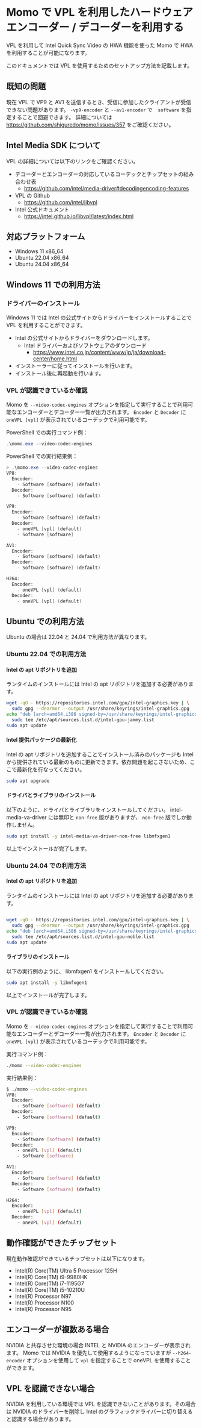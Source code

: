 # Momo で VPL を利用したハードウェアエンコーダー / デコーダーを利用する

VPL を利用して Intel Quick Sync Video の HWA 機能を使った Momo で HWA を利用することが可能になります。

このドキュメントでは VPL を使用するためのセットアップ方法を記載します。

## 既知の問題

現在 VPL で VP9 と AV1 を送信するとき、受信に参加したクライアントが受信できない問題があります。
`-vp9-encoder` と `--av1-encoder` で　`software` を指定することで回避できます。
詳細については https://github.com/shiguredo/momo/issues/357 をご確認ください。

## Intel Media SDK について

VPL の詳細については以下のリンクをご確認ください。

- デコーダーとエンコーダーの対応しているコーデックとチップセットの組み合わせ表
  - <https://github.com/intel/media-driver#decodingencoding-features>
- VPL の Github
  - <https://github.com/intel/libvpl>
- Intel 公式ドキュメント
  - <https://intel.github.io/libvpl/latest/index.html>

## 対応プラットフォーム

- Windows 11 x86_64
- Ubuntu 22.04 x86_64
- Ubuntu 24.04 x86_64

## Windows 11 での利用方法

### ドライバーのインストール

Windows 11 では Intel の公式サイトからドライバーをインストールすることで VPL を利用することができます。

- Intel の公式サイトからドライバーをダウンロードします。
  - Intel ドライバーおよびソフトウェアのダウンロード
    - <https://www.intel.co.jp/content/www/jp/ja/download-center/home.html>
- インストーラーに従ってインストールを行います。
- インストール後に再起動を行います。

### VPL が認識できているか確認

Momo を `--video-codec-engines` オプションを指定して実行することで利用可能なエンコーダーとデコーダー一覧が出力されます。 `Encoder` と `Decoder` に `oneVPL [vpl]` が表示されているコーデックで利用可能です。

PowerShell での実行コマンド例：

```powershell
.\momo.exe --video-codec-engines
```

PowerShell での実行結果例：

```powershell
> .\momo.exe --video-codec-engines
VP8:
  Encoder:
    - Software [software] (default)
  Decoder:
    - Software [software] (default)

VP9:
  Encoder:
    - Software [software] (default)
  Decoder:
    - oneVPL [vpl] (default)
    - Software [software]

AV1:
  Encoder:
    - Software [software] (default)
  Decoder:
    - Software [software] (default)

H264:
  Encoder:
    - oneVPL [vpl] (default)
  Decoder:
    - oneVPL [vpl] (default)
```

## Ubuntu での利用方法

Ubuntu の場合は 22.04 と 24.04 で利用方法が異なります。

### Ubuntu 22.04 での利用方法

#### Intel の apt リポジトリを追加

ランタイムのインストールには Intel の apt リポジトリを追加する必要があります。

```bash
wget -qO - https://repositories.intel.com/gpu/intel-graphics.key | \
  sudo gpg --dearmor --output /usr/share/keyrings/intel-graphics.gpg
echo "deb [arch=amd64,i386 signed-by=/usr/share/keyrings/intel-graphics.gpg] https://repositories.intel.com/gpu/ubuntu jammy client" | \
  sudo tee /etc/apt/sources.list.d/intel-gpu-jammy.list
sudo apt update
```

#### Intel 提供パッケージの最新化

Intel の apt リポジトリを追加することでインストール済みのパッケージも Intel から提供されている最新のものに更新できます。依存問題を起こさないため、ここで最新化を行なってください。

```bash
sudo apt upgrade
```

#### ドライバとライブラリのインストール

以下のように、ドライバとライブラリをインストールしてください。
intel-media-va-driver には無印と `non-free` 版がありますが、 `non-free` 版でしか動作しません。

```bash
sudo apt install -y intel-media-va-driver-non-free libmfxgen1
```

以上でインストールが完了します。

### Ubuntu 24.04 での利用方法

#### Intel の apt リポジトリを追加

ランタイムのインストールには Intel の apt リポジトリを追加する必要があります。

```bash

wget -qO - https://repositories.intel.com/gpu/intel-graphics.key | \
  sudo gpg --dearmor --output /usr/share/keyrings/intel-graphics.gpg
echo "deb [arch=amd64,i386 signed-by=/usr/share/keyrings/intel-graphics.gpg] https://repositories.intel.com/gpu/ubuntu noble client" | \
  sudo tee /etc/apt/sources.list.d/intel-gpu-noble.list
sudo apt update
```

#### ライブラリのインストール

以下の実行例のように、 libmfxgen1 をインストールしてください。

```bash
sudo apt install -y libmfxgen1
```

以上でインストールが完了します。

### VPL が認識できているか確認

Momo を `--video-codec-engines` オプションを指定して実行することで利用可能なエンコーダーとデコーダー一覧が出力されます。 `Encoder` と `Decoder` に `oneVPL [vpl]` が表示されているコーデックで利用可能です。

実行コマンド例：

```bash
./momo --video-codec-engines
```

実行結果例：

```bash
$ ./momo --video-codec-engines
VP8:
  Encoder:
    - Software [software] (default)
  Decoder:
    - Software [software] (default)

VP9:
  Encoder:
    - Software [software] (default)
  Decoder:
    - oneVPL [vpl] (default)
    - Software [software]

AV1:
  Encoder:
    - Software [software] (default)
  Decoder:
    - Software [software] (default)

H264:
  Encoder:
    - oneVPL [vpl] (default)
  Decoder:
    - oneVPL [vpl] (default)
```

## 動作確認ができたチップセット

現在動作確認ができているチップセットは以下になります。

- Intel(R) Core(TM) Ultra 5 Processor 125H
- Intel(R) Core(TM) i9-9980HK
- Intel(R) Core(TM) i7-1195G7
- Intel(R) Core(TM) i5-10210U
- Intel(R) Processor N97
- Intel(R) Processor N100
- Intel(R) Processor N95

## エンコーダーが複数ある場合

NVIDIA と共存させた環境の場合 INTEL と NVIDIA のエンコーダーが表示されます。
Momo では NVIDIA を優先して使用するようになっていますが `--h264-encoder` オプションを使用して `vpl` を指定することで oneVPL を使用することができます。

## VPL を認識できない場合

NVIDIA を利用している環境では VPL を認識できないことがあります。その場合は NVIDIA のドライバーを削除し Intel のグラフィックドライバーに切り替えると認識する場合があります。
